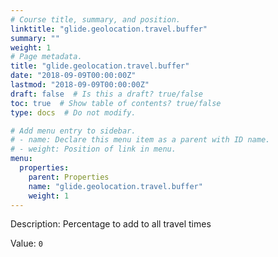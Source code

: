 ```yaml
---
# Course title, summary, and position.
linktitle: "glide.geolocation.travel.buffer"
summary: ""
weight: 1
# Page metadata.
title: "glide.geolocation.travel.buffer"
date: "2018-09-09T00:00:00Z"
lastmod: "2018-09-09T00:00:00Z"
draft: false  # Is this a draft? true/false
toc: true  # Show table of contents? true/false
type: docs  # Do not modify.

# Add menu entry to sidebar.
# - name: Declare this menu item as a parent with ID name.
# - weight: Position of link in menu.
menu:
  properties:
    parent: Properties
    name: "glide.geolocation.travel.buffer"
    weight: 1
---
```


Description: Percentage to add to all travel times


Value: `0`
